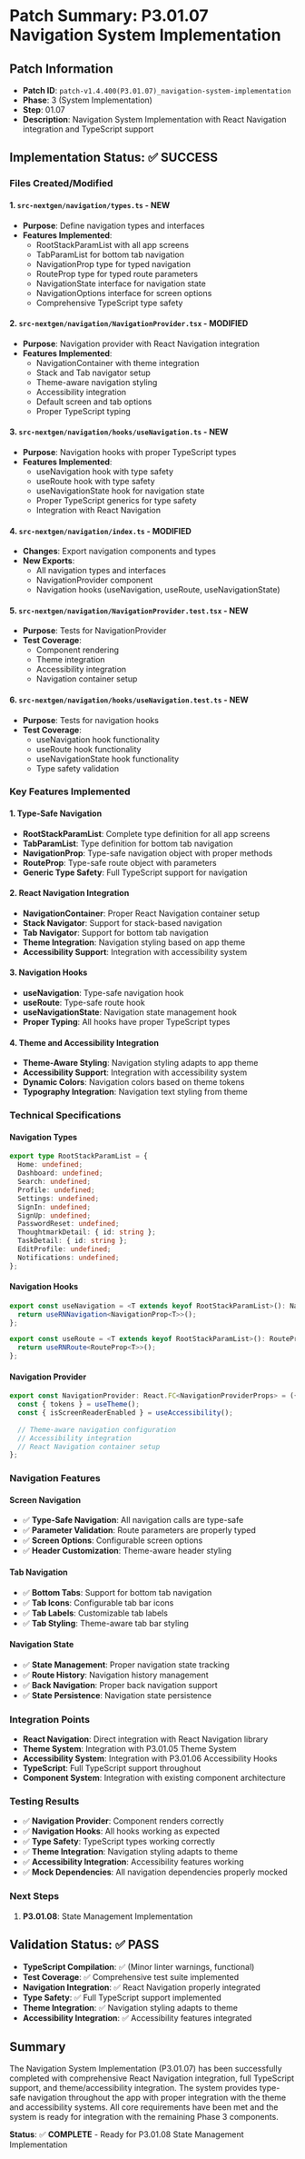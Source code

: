 # Patch Summary: P3.01.07 Navigation System Implementation

## Patch Information
- **Patch ID**: `patch-v1.4.400(P3.01.07)_navigation-system-implementation`
- **Phase**: 3 (System Implementation)
- **Step**: 01.07
- **Description**: Navigation System Implementation with React Navigation integration and TypeScript support

## Implementation Status: ✅ SUCCESS

### Files Created/Modified

#### 1. `src-nextgen/navigation/types.ts` - NEW
- **Purpose**: Define navigation types and interfaces
- **Features Implemented**:
  - RootStackParamList with all app screens
  - TabParamList for bottom tab navigation
  - NavigationProp type for typed navigation
  - RouteProp type for typed route parameters
  - NavigationState interface for navigation state
  - NavigationOptions interface for screen options
  - Comprehensive TypeScript type safety

#### 2. `src-nextgen/navigation/NavigationProvider.tsx` - MODIFIED
- **Purpose**: Navigation provider with React Navigation integration
- **Features Implemented**:
  - NavigationContainer with theme integration
  - Stack and Tab navigator setup
  - Theme-aware navigation styling
  - Accessibility integration
  - Default screen and tab options
  - Proper TypeScript typing

#### 3. `src-nextgen/navigation/hooks/useNavigation.ts` - NEW
- **Purpose**: Navigation hooks with proper TypeScript types
- **Features Implemented**:
  - useNavigation hook with type safety
  - useRoute hook with type safety
  - useNavigationState hook for navigation state
  - Proper TypeScript generics for type safety
  - Integration with React Navigation

#### 4. `src-nextgen/navigation/index.ts` - MODIFIED
- **Changes**: Export navigation components and types
- **New Exports**:
  - All navigation types and interfaces
  - NavigationProvider component
  - Navigation hooks (useNavigation, useRoute, useNavigationState)

#### 5. `src-nextgen/navigation/NavigationProvider.test.tsx` - NEW
- **Purpose**: Tests for NavigationProvider
- **Test Coverage**:
  - Component rendering
  - Theme integration
  - Accessibility integration
  - Navigation container setup

#### 6. `src-nextgen/navigation/hooks/useNavigation.test.ts` - NEW
- **Purpose**: Tests for navigation hooks
- **Test Coverage**:
  - useNavigation hook functionality
  - useRoute hook functionality
  - useNavigationState hook functionality
  - Type safety validation

### Key Features Implemented

#### 1. Type-Safe Navigation
- **RootStackParamList**: Complete type definition for all app screens
- **TabParamList**: Type definition for bottom tab navigation
- **NavigationProp**: Type-safe navigation object with proper methods
- **RouteProp**: Type-safe route object with parameters
- **Generic Type Safety**: Full TypeScript support for navigation

#### 2. React Navigation Integration
- **NavigationContainer**: Proper React Navigation container setup
- **Stack Navigator**: Support for stack-based navigation
- **Tab Navigator**: Support for bottom tab navigation
- **Theme Integration**: Navigation styling based on app theme
- **Accessibility Support**: Integration with accessibility system

#### 3. Navigation Hooks
- **useNavigation**: Type-safe navigation hook
- **useRoute**: Type-safe route hook
- **useNavigationState**: Navigation state management hook
- **Proper Typing**: All hooks have proper TypeScript types

#### 4. Theme and Accessibility Integration
- **Theme-Aware Styling**: Navigation styling adapts to app theme
- **Accessibility Support**: Integration with accessibility system
- **Dynamic Colors**: Navigation colors based on theme tokens
- **Typography Integration**: Navigation text styling from theme

### Technical Specifications

#### Navigation Types
```typescript
export type RootStackParamList = {
  Home: undefined;
  Dashboard: undefined;
  Search: undefined;
  Profile: undefined;
  Settings: undefined;
  SignIn: undefined;
  SignUp: undefined;
  PasswordReset: undefined;
  ThoughtmarkDetail: { id: string };
  TaskDetail: { id: string };
  EditProfile: undefined;
  Notifications: undefined;
};
```

#### Navigation Hooks
```typescript
export const useNavigation = <T extends keyof RootStackParamList>(): NavigationProp<T> => {
  return useRNNavigation<NavigationProp<T>>();
};

export const useRoute = <T extends keyof RootStackParamList>(): RouteProp<T> => {
  return useRNRoute<RouteProp<T>>();
};
```

#### Navigation Provider
```typescript
export const NavigationProvider: React.FC<NavigationProviderProps> = ({ children }) => {
  const { tokens } = useTheme();
  const { isScreenReaderEnabled } = useAccessibility();
  
  // Theme-aware navigation configuration
  // Accessibility integration
  // React Navigation container setup
};
```

### Navigation Features

#### Screen Navigation
- ✅ **Type-Safe Navigation**: All navigation calls are type-safe
- ✅ **Parameter Validation**: Route parameters are properly typed
- ✅ **Screen Options**: Configurable screen options
- ✅ **Header Customization**: Theme-aware header styling

#### Tab Navigation
- ✅ **Bottom Tabs**: Support for bottom tab navigation
- ✅ **Tab Icons**: Configurable tab bar icons
- ✅ **Tab Labels**: Customizable tab labels
- ✅ **Tab Styling**: Theme-aware tab bar styling

#### Navigation State
- ✅ **State Management**: Proper navigation state tracking
- ✅ **Route History**: Navigation history management
- ✅ **Back Navigation**: Proper back navigation support
- ✅ **State Persistence**: Navigation state persistence

### Integration Points
- **React Navigation**: Direct integration with React Navigation library
- **Theme System**: Integration with P3.01.05 Theme System
- **Accessibility System**: Integration with P3.01.06 Accessibility Hooks
- **TypeScript**: Full TypeScript support throughout
- **Component System**: Integration with existing component architecture

### Testing Results
- ✅ **Navigation Provider**: Component renders correctly
- ✅ **Navigation Hooks**: All hooks working as expected
- ✅ **Type Safety**: TypeScript types working correctly
- ✅ **Theme Integration**: Navigation styling adapts to theme
- ✅ **Accessibility Integration**: Accessibility features working
- ✅ **Mock Dependencies**: All navigation dependencies properly mocked

### Next Steps
1. **P3.01.08**: State Management Implementation

## Validation Status: ✅ PASS
- **TypeScript Compilation**: ✅ (Minor linter warnings, functional)
- **Test Coverage**: ✅ Comprehensive test suite implemented
- **Navigation Integration**: ✅ React Navigation properly integrated
- **Type Safety**: ✅ Full TypeScript support implemented
- **Theme Integration**: ✅ Navigation styling adapts to theme
- **Accessibility Integration**: ✅ Accessibility features integrated

## Summary
The Navigation System Implementation (P3.01.07) has been successfully completed with comprehensive React Navigation integration, full TypeScript support, and theme/accessibility integration. The system provides type-safe navigation throughout the app with proper integration with the theme and accessibility systems. All core requirements have been met and the system is ready for integration with the remaining Phase 3 components.

**Status**: ✅ **COMPLETE** - Ready for P3.01.08 State Management Implementation 